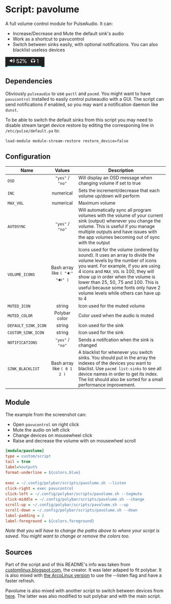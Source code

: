 # Script: pavolume

A full volume control module for PulseAudio. It can:

* Increase/Decrease and Mute the default sink's audio
* Work as a shortcut to pavucontrol
* Switch between sinks easily, with optional notifications. You can also blacklist useless devices


![example](screenshots/example.png)


## Dependencies

Obviously `pulseaudio` to use `pactl` and `pacmd`. You might want to have `pavucontrol` installed to easily control pulseaudio with a GUI. The script can send notifications if enabled, so you may want a notification daemon like `dunst`.

To be able to switch the default sinks from this script you may need to disable stream target device restore by editing the corresponing line in `/etc/pulse/default.pa` to:

`load-module module-stream-restore restore_device=false`

## Configuration

| Name                |  Values          | Description |
| ------------------- | :--------------: | ----------- |
| `OSD`               | `"yes"` / `"no"` | Will display an OSD message when changing volume if set to true |
| `INC`               | numerical        | Sets the increment/decrease that each volume up/down will perform |
| `MAX_VOL`           | numerical        | Maximum volume |
| `AUTOSYNC`          | `"yes"` / `"no"` | Will automatically sync all program volumes with the volume of your current sink (output) whenever you change the volume. This is useful if you manage multiple outputs and have issues with the app volumes becoming out of sync with the output |
| `VOLUME_ICONS`      | Bash array like `( "🔉" "🔊" )` | Icons used for the volume (ordered by sound). It uses an array to divide the volume levels by the number of icons you want. For example, if you are using 4 icons and `MAX_VOL` is 100, they will show up in order when the volume is lower than 25, 50, 75 and 100. This is useful because some fonts only have 2 volume levels while others can have up to 4 |
| `MUTED_ICON`        | string           | Icon used for the muted volume |
| `MUTED_COLOR`       | Polybar color    | Color used when the audio is muted |
| `DEFAULT_SINK_ICON` | string           | Icon used for the sink |
| `CUSTOM_SINK_ICON` | string           | Icon used for the sink |
| `NOTIFICATIONS`     | `"yes"` / `"no"` | Sends a notifcation when the sink is changed |
| `SINK_BLACKLIST`    | Bash array like `( 0 1 2 )` | A blacklist for whenever you switch sinks. You should put in the array the indexes of the devices you want to blaclist. Use `pacmd list-sinks` to see all device names in order to get its index. The list should also be sorted for a small performance improvement. |

## Module

The example from the screenshot can:

* Open `pavucontrol` on right click
* Mute the audio on left click
* Change devices on mousewheel click
* Raise and decrease the volume with on mousewheel scroll

```ini
[module/pavolume]
type = custom/script
tail = true
label=%output%
format-underline = ${colors.blue}

exec = ~/.config/polybar/scripts/pavolume.sh --listen
click-right = exec pavucontrol
click-left = ~/.config/polybar/scripts/pavolume.sh --togmute
click-middle = ~/.config/polybar/scripts/pavolume.sh --change
scroll-up = ~/.config/polybar/scripts/pavolume.sh --up
scroll-down = ~/.config/polybar/scripts/pavolume.sh --down
label-padding = 2
label-foreground = ${colors.foreground}
```

*Note that you will have to change the paths above to where your script is saved. You might want to change or remove the colors too.*

##  Sources

Part of the script and of this README's info was taken from [customlinux.blogspot.com](http://customlinux.blogspot.com/2013/02/pavolumesh-control-active-sink-volume.html), the creator. It was later adaped to fit polybar. It is also mixed with [the ArcoLinux version](https://github.com/arcolinux/arcolinux-polybar/blob/master/etc/skel/.config/polybar/scripts/pavolume.sh) to use the --listen flag and have a faster refresh.

Pavolume is also mixed with another script to switch between devices from [here](https://gist.github.com/Jguer/3443e23145902ff30481). The latter was also modified to suit polybar and with the main script.

